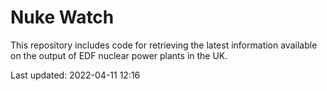 # Nuke Watch

This repository includes code for retrieving the latest information available on the output of EDF nuclear power plants in the UK.

Last updated: 2022-04-11 12:16